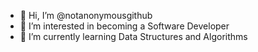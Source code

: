 - 👋 Hi, I’m @notanonymousgithub
- 👀 I’m interested in becoming a Software Developer
- 🌱 I’m currently learning Data Structures and Algorithms


